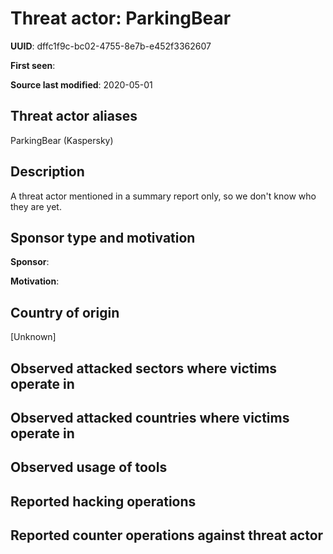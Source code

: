 # Threat actor: ParkingBear

**UUID**: dffc1f9c-bc02-4755-8e7b-e452f3362607

**First seen**: 

**Source last modified**: 2020-05-01

## Threat actor aliases

ParkingBear (Kaspersky)

## Description

A threat actor mentioned in a summary report only, so we don't know who they are yet.

## Sponsor type and motivation

**Sponsor**: 

**Motivation**: 


## Country of origin

[Unknown]

## Observed attacked sectors where victims operate in



## Observed attacked countries where victims operate in



## Observed usage of tools



## Reported hacking operations



## Reported counter operations against threat actor





